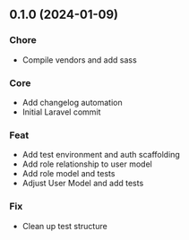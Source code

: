 
<a name="0.1.0"></a>
## 0.1.0 (2024-01-09)

### Chore

* Compile vendors and add sass

### Core

* Add changelog automation
* Initial Laravel commit

### Feat

* Add test environment and auth scaffolding
* Add role relationship to user model
* Add role model and tests
* Adjust User Model and add tests

### Fix

* Clean up test structure

